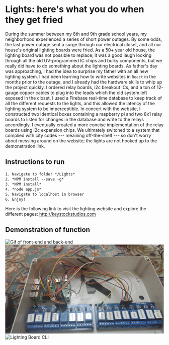 # Lights: here's what you do when they get fried
During the summer between my 8th and 9th grade school years, my neighborhood experienced a series of short power outages. By some odds, the last power outage sent a surge through our electrical closet, and all our house's original lighting boards were fried. As a 50+ year old house, the lighting board was not possible to replace; it was a good laugh looking through all the old UV-programmed IC chips and bulky components, but we really did have to do something about the lighting boards. As father's day was approaching, I had the idea to surprise my father with an all new lighting system. I had been learning how to write websites in `React` in the months prior to the outage, and I already had the hardware skills to whip up the project quickly. I ordered relay boards, i2c breakout ICs, and a ton of 12-gauge copper cables to plug into the leads which the old system left exposed in the closet. I used a Firebase real-time database to keep track of all the different requests to the lights, and this allowed the latency of the lighting system to be imperceptible. In concert with the website, I constructed two identical boxes containing a raspberry pi and two 8x1 relay boards to listen for changes in the database and write to the relays accordingly. I eventually created a more concise implementation of the relay boards using i2c expansion chips. We ultimately switched to a system that complied with city codes --- meaining off-the-shelf --- so don't worry about messing around on the website; the lights are not hooked up to the demonstration link.
## Instructions to run
    1. Navigate to folder */Lights*
    2. *NPM install --save -g*
    3. *NPM install*
    4. *node app.js*
    5. Navigate to localhost in browser
    6. Enjoy!
Here is the following link to visit the lighting website and explore the different pages:
<http://keystockstudios.com>
## Demonstration of function
![Gif of front-end and back-end](./run.gif)
![Lighting Board](./IMG_20170813_162555.jpg)
![Lighting Board CLI](./printout.GIF)
